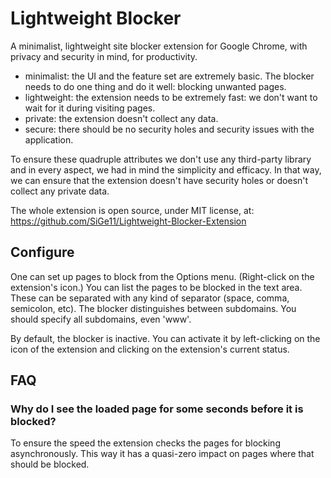 # Lightweight Blocker

A minimalist, lightweight site blocker extension for Google Chrome, with privacy and security in mind, for productivity.

- minimalist: the UI and the feature set are extremely basic. The blocker needs to do one thing and do it well: blocking unwanted pages.
- lightweight: the extension needs to be extremely fast: we don't want to wait for it during visiting pages.
- private: the extension doesn't collect any data.
- secure: there should be no security holes and security issues with the application.

To ensure these quadruple attributes we don't use any third-party library and in every aspect, we had in mind the
simplicity and efficacy. In that way, we can ensure that the extension doesn't have security holes or doesn't collect any
private data.

The whole extension is open source, under MIT license, at: https://github.com/SiGe11/Lightweight-Blocker-Extension

## Configure
One can set up pages to block from the Options menu. (Right-click on the extension's icon.)
You can list the pages to be blocked in the text area. These can be separated with any kind of separator (space, comma,
semicolon, etc). The blocker distinguishes between subdomains. You should specify all subdomains, even 'www'.

By default, the blocker is inactive. You can activate it by left-clicking on the icon of the extension and clicking on the
extension's current status.

## FAQ
### Why do I see the loaded page for some seconds before it is blocked?
To ensure the speed the extension checks the pages for blocking asynchronously. This way it has a quasi-zero impact on pages where
that should be blocked.